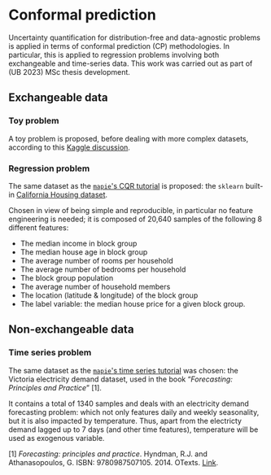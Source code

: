 # Conformal prediction
Uncertainty quantification for distribution-free and data-agnostic problems is applied in terms of conformal prediction (CP) methodologies. 
In particular, this is applied to regression problems involving both exchangeable and time-series data. 
This work was carried out as part of (UB 2023) MSc thesis development.

## Exchangeable data

### Toy problem

A toy problem is proposed, before dealing with more complex datasets, according to this [Kaggle discussion](https://www.kaggle.com/code/dipuk0506/toy-dataset-for-regression-and-uq/notebook). 

### Regression problem

The same dataset as the [`mapie`'s CQR tutorial](https://mapie.readthedocs.io/en/stable/examples_regression/4-tutorials/plot_cqr_tutorial.html) is proposed: the `sklearn` built-in [California Housing dataset](https://scikit-learn.org/stable/modules/generated/sklearn.datasets.fetch_california_housing.html). 

Chosen in view of being simple and reproducible, in particular no feature engineering is needed; it is composed of 20,640 samples of the following 8 different features:
- The median income in block group
- The median house age in block group
- The average number of rooms per household
- The average number of bedrooms per household
- The block group population
- The average number of household members
- The location (latitude & longitude) of the block group
- The label variable: the median house price for a given block group.

## Non-exchangeable data

### Time series problem

The same dataset as the [`mapie`'s time series tutorial](https://mapie.readthedocs.io/en/stable/examples_regression/4-tutorials/plot_ts-tutorial.html) was chosen: the Victoria electricity demand dataset, used in the book “_Forecasting: Principles and Practice_” [1].

It contains a total of 1340 samples and deals with an electricity demand forecasting problem: which not only features daily and weekly seasonality, but it is also impacted by temperature. Thus, apart from the electricty demand lagged up to 7 days (and other time features), temperature will be used as exogenous variable.

[1] _Forecasting: principles and practice_. Hyndman, R.J. and Athanasopoulos, G. ISBN: 9780987507105. 2014. OTexts. [Link](https://books.google.es/books?id=gDuRBAAAQBAJ).